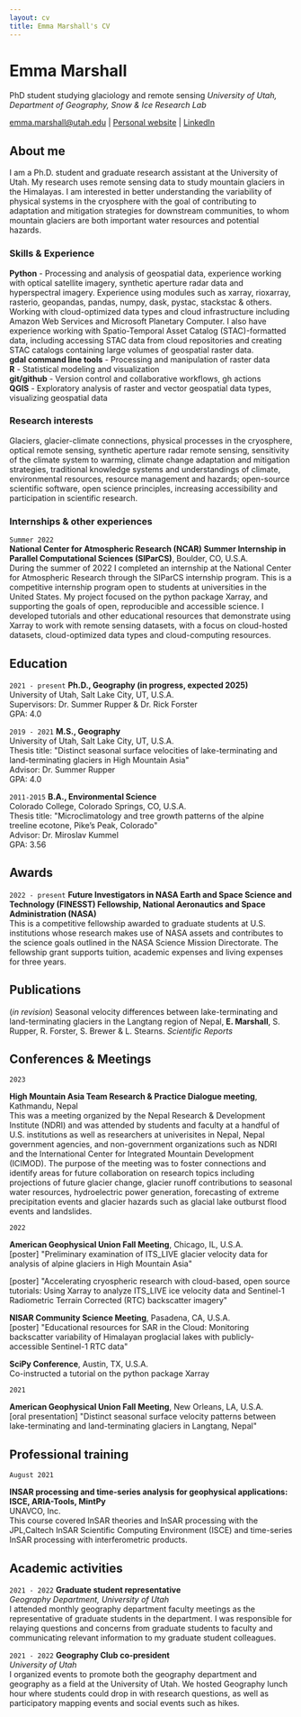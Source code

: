```yaml
---
layout: cv
title: Emma Marshall's CV
---
```

# Emma Marshall
  
    
      
PhD student studying glaciology and remote sensing
*University of Utah, Department of Geography, Snow & Ice Research Lab*

<div id="webaddress">
<a href="emma.marshall@utah.edu">emma.marshall@utah.edu</a>
| <a href="https://e-marshall.github.io/">Personal website</a>
  | <a href="https://www.linkedin.com/in/emma-marshall-6076a1aa/">LinkedIn</a>
</div>


## About me

I am a Ph.D. student and graduate research assistant at the University of Utah. My research uses remote sensing data to study mountain glaciers in the Himalayas. I am interested in better understanding the variability of physical systems in the cryosphere with the goal of contributing to adaptation and mitigation strategies for downstream communities, to whom mountain glaciers are both important water resources and potential hazards. 

### Skills & Experience

**Python** - Processing and analysis of geospatial data, experience working with optical satellite imagery, synthetic aperture radar data and hyperspectral imagery. Experience using modules such as xarray, rioxarray, rasterio, geopandas, pandas, numpy, dask, pystac, stackstac & others. Working with cloud-optimized data types and cloud infrastructure including Amazon Web Services and Microsoft Planetary Computer. I also have experience working with Spatio-Temporal Asset Catalog (STAC)-formatted data, including accessing STAC data from cloud repositories and creating STAC catalogs containing large volumes of geospatial raster data.  
**gdal command line tools** - Processing and manipulation of raster data  
**R** - Statistical modeling and visualization  
**git/github** - Version control and collaborative workflows, gh actions  
**QGIS** - Exploratory analysis of raster and vector geospatial data types, visualizing geospatial data  

### Research interests
Glaciers, glacier-climate connections, physical processes in the cryosphere, optical remote sensing, synthetic aperture radar remote sensing, sensitivity of the climate system to warming, climate change adaptation and mitigation strategies, traditional knowledge systems and understandings of climate, environmental resources, resource management and hazards; open-source scientific software, open science principles, increasing accessibility and participation in scientific research. 

### Internships & other experiences
`Summer 2022`  
**National Center for Atmospheric Research (NCAR) Summer Internship in Parallel Computational Sciences (SIParCS)**, Boulder, CO, U.S.A.  
During the summer of 2022 I completed an internship at the National Center for Atmospheric Research through the SIParCS internship program. This is a competitive internship program open to students at universities in the United States. My project focused on the python package Xarray, and supporting the goals of open, reproducible and accessible science. I developed tutorials and other educational resources that demonstrate using Xarray to work with remote sensing datasets, with a focus on cloud-hosted datasets, cloud-optimized data types and cloud-computing resources.

## Education

`2021 - present`
__Ph.D., Geography (in progress, expected 2025)__    
University of Utah, Salt Lake City, UT, U.S.A.    
Supervisors: Dr. Summer Rupper & Dr. Rick Forster  
GPA: 4.0  
  
    

`2019 - 2021`
__M.S., Geography__  
University of Utah, Salt Lake City, UT, U.S.A.    
Thesis title: "Distinct seasonal surface velocities of lake-terminating and land-terminating glaciers in
High Mountain Asia"  
Advisor: Dr. Summer Rupper  
GPA: 4.0  
  
    

`2011-2015`
__B.A., Environmental Science__  
Colorado College, Colorado Springs, CO, U.S.A.  
Thesis title: "Microclimatology and tree growth patterns of the alpine treeline ecotone,
Pike’s Peak, Colorado"  
Advisor: Dr. Miroslav Kummel  
GPA: 3.56  
    

## Awards

`2022 - present`
**Future Investigators in NASA Earth and Space Science and Technology (FINESST) Fellowship, National Aeronautics and Space Administration (NASA)**  
This is a competitive fellowship awarded to graduate students at U.S. institutions whose research makes use of NASA assets and contributes to the science goals outlined in the NASA Science Mission Directorate. The fellowship grant supports tuition, academic expenses and living expenses for three years. 


## Publications

(*in revision*) Seasonal velocity differences between lake-terminating and land-terminating glaciers in the Langtang region of Nepal, **E. Marshall**, S. Rupper, R. Forster, S. Brewer & L. Stearns. *Scientific Reports*   

## Conferences & Meetings

`2023` 

**High Mountain Asia Team Research & Practice Dialogue meeting**, Kathmandu, Nepal  
This was a meeting organized by the Nepal Research & Development Institute (NDRI) and was attended by students and faculty at a handful of U.S. institutions as well as researchers at univerisites in Nepal, Nepal government agencies, and non-government organizations such as NDRI and the International Center for Integrated Mountain Development (ICIMOD). The purpose of the meeting was to foster connections and identify areas for future collaboration on research topics including projections of future glacier change, glacier runoff contributions to seasonal water resources, hydroelectric power generation, forecasting of extreme precipitation events and glacier hazards such as glacial lake outburst flood events and landslides.  

`2022`

**American Geophysical Union Fall Meeting**, Chicago, IL, U.S.A.  
[poster] "Preliminary examination of ITS_LIVE glacier velocity data for analysis of alpine glaciers in High Mountain Asia"  
  
    
[poster] "Accelerating cryospheric research with cloud-based, open source tutorials: Using Xarray to analyze ITS_LIVE ice velocity data and Sentinel-1 Radiometric Terrain Corrected (RTC) backscatter imagery"     
  
      

**NISAR Community Science Meeting**, Pasadena, CA, U.S.A.  
[poster] "Educational resources for SAR in the Cloud: Monitoring backscatter variability of Himalayan proglacial lakes with publicly-accessible Sentinel-1 RTC data"  
  
    
    


**SciPy Conference**, Austin, TX, U.S.A.  
Co-instructed a tutorial on the python package Xarray  

`2021`

**American Geophysical Union Fall Meeting**, New Orleans, LA, U.S.A.  
[oral presentation] "Distinct seasonal surface velocity patterns between lake-terminating and
land-terminating glaciers in Langtang, Nepal"  

## Professional training

`August 2021`

**INSAR processing and time-series analysis for geophysical applications: ISCE,
ARIA-Tools, MintPy**  
UNAVCO, Inc.  
This course covered InSAR theories and InSAR processing with the JPL,Caltech InSAR
Scientific Computing Environment (ISCE) and time-series InSAR processing with
interferometric products.  

## Academic activities 

`2021 - 2022`
**Graduate student representative**  
*Geography Department, University of Utah*    
I attended monthly geography department faculty meetings as the representative of graduate
students in the department. I was responsible for relaying questions and concerns from graduate students to
faculty and communicating relevant information to my graduate student colleagues.
   
     
     

`2021 - 2022`
**Geography Club co-president**  
*University of Utah*    
I organized events to promote both the geography department and geography as a field at the
University of Utah. We hosted Geography lunch hour where students could drop in with research
questions, as well as participatory mapping events and social events such as hikes.

<!-- ### Footer

Last updated: Feb 2023 -->



